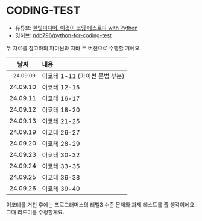 # CODING-TEST


- 유튜브: [한빛미디어, 이것이 코딩 테스트다 with Python](https://youtube.com/playlist?list=PLVsNizTWUw7H9_of5YCB0FmsSc-K44y81&si=kCkxdpXZtOk1AXPi)
- 깃허브: [ndb796/python-for-coding-test](https://github.com/ndb796/python-for-coding-test)

두 자료를 참고하되 파이썬과 자바 두 버전으로 수행할 거예요.

  |날짜|내용|
  |:-:|:-|
  |<sub>-24.09.09</sub>| 이코테 1-11 (파이썬 문법 부분) |
  |24.09.10| 이코테 12-15 | 
  |24.09.11| 이코테 16-17 | 
  |24.09.12| 이코테 18-20 | 
  |24.09.13| 이코테 21-25 | 
  |24.09.19| 이코테 26-27 | 
  |24.09.20| 이코테 28-29 | 
  |24.09.23| 이코테 30-32 | 
  |24.09.24| 이코테 33-35 | 
  |24.09.25| 이코테 36-38 | 
  |24.09.26| 이코테 39-40 | 

  이코테를 거친 후에는 프로그래머스의 레벨3 수준 문제와 과제 테스트를 풀 생각이에요. 그때 리드미를 수정할게요. 
